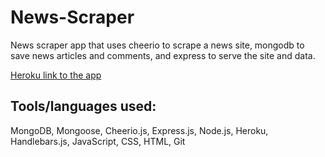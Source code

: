 # News-Scraper
News scraper app that uses cheerio to scrape a news site, mongodb to save news articles and comments, and express to serve the site and data.

[Heroku link to the app](https://evening-mountain-97319.herokuapp.com/)

## Tools/languages used:  

MongoDB, Mongoose, Cheerio.js, Express.js, Node.js, Heroku, Handlebars.js, JavaScript, CSS, HTML, Git



